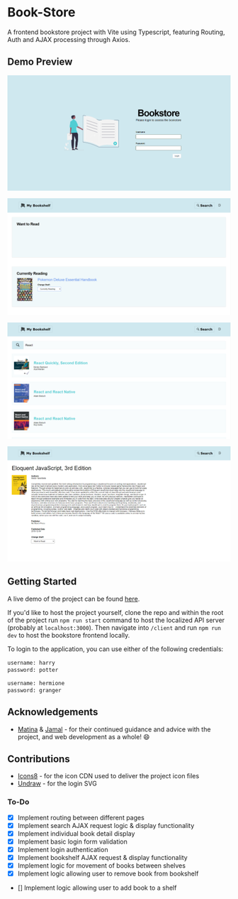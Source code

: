 # Book-Store

A frontend bookstore project with Vite using Typescript, featuring Routing, Auth and AJAX processing through Axios.

## Demo Preview

![Demo image 1](/client/src/assets/demo-preview-1.png)

![Demo image 2](/client/src/assets/demo-preview-2.png)

![Demo image 3](/client/src/assets/demo-preview-3.png)

![Demo image 4](/client/src/assets/demo-preview-4.png)

## Getting Started

A live demo of the project can be found [here](https://chrisdruke-bookstore.onrender.com).

If you'd like to host the project yourself, clone the repo and within the root of the project run `npm run start` command to host the localized API server (probably at `localhost:3000`). Then navigate into `/client` and run `npm run dev` to host the bookstore frontend locally.

To login to the application, you can use either of the following credentials:

```
username: harry
password: potter
```

```
username: hermione
password: granger
```

## Acknowledgements

- [Matina](https://www.linkedin.com/in/matina-patsos-63aa2626/) & [Jamal](https://www.linkedin.com/in/jamal-taylor/) - for their continued guidance and advice with the project, and web development as a whole! :smile:

## Contributions

- [Icons8](https://icons8.com/) - for the icon CDN used to deliver the project icon files
- [Undraw](https://undraw.co/illustrations) - for the login SVG

### To-Do

- [x] Implement routing between different pages
- [x] Implement search AJAX request logic & display functionality
- [x] Implement individual book detail display
- [x] Implement basic login form validation
- [x] Implement login authentication
- [x] Implement bookshelf AJAX request & display functionality
- [x] Implement logic for movement of books between shelves
- [x] Implement logic allowing user to remove book from bookshelf
- [] Implement logic allowing user to add book to a shelf
